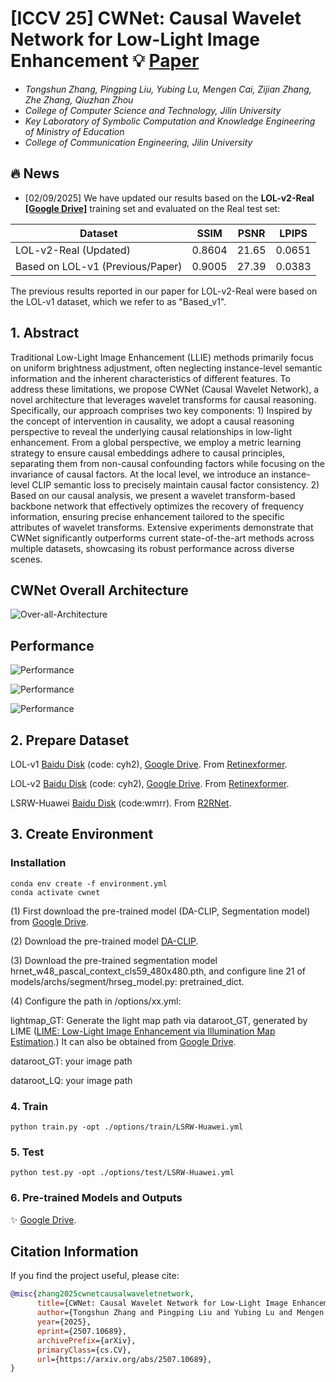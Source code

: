 # [ICCV 25] CWNet: Causal Wavelet Network for Low-Light Image Enhancement :bulb: [Paper](https://arxiv.org/abs/2507.10689) 

- *Tongshun Zhang, Pingping Liu, Yubing Lu, Mengen Cai, Zijian Zhang, Zhe Zhang, Qiuzhan Zhou*
- *College of Computer Science and Technology, Jilin University*
- *Key Laboratory of Symbolic Computation and Knowledge Engineering of Ministry of Education*
- *College of Communication Engineering, Jilin University*

## 🔥 News

- [02/09/2025] We have updated our results based on the **LOL-v2-Real [[Google Drive]](https://drive.google.com/drive/folders/1Bcom7bANqh1_m2rNgEuG7C_JAAAF1bEh?usp=sharing)** training set and evaluated on the Real test set:

| Dataset | SSIM | PSNR | LPIPS |
|---------|------|------|-------|
| LOL-v2-Real (Updated) | 0.8604 | 21.65 | 0.0651 |
| Based on LOL-v1 (Previous/Paper) | 0.9005 | 27.39 | 0.0383 |

The previous results reported in our paper for LOL-v2-Real were based on the LOL-v1 dataset, which we refer to as "Based_v1".

## 1. Abstract
Traditional Low-Light Image Enhancement (LLIE) methods primarily focus on uniform brightness adjustment, often neglecting instance-level semantic information and the inherent characteristics of different features. To address these limitations, we propose CWNet (Causal Wavelet Network), a novel architecture that leverages wavelet transforms for causal reasoning. Specifically, our approach comprises two key components: 1) Inspired by the concept of intervention in causality, we adopt a causal reasoning perspective to reveal the underlying causal relationships in low-light enhancement. From a global perspective, we employ a metric learning strategy to ensure causal embeddings adhere to causal principles, separating them from non-causal confounding factors while focusing on the invariance of causal factors. At the local level, we introduce an instance-level CLIP semantic loss to precisely maintain causal factor consistency. 2) Based on our causal analysis, we present a wavelet transform-based backbone network that  effectively  optimizes the recovery of frequency information, ensuring precise enhancement tailored to the specific attributes of wavelet transforms. Extensive experiments demonstrate that CWNet significantly outperforms current state-of-the-art methods across multiple datasets, showcasing its robust performance across diverse scenes.

## CWNet Overall Architecture

![Over-all-Architecture](https://github.com/user-attachments/assets/2fea117c-a23e-44b5-b731-b19f931716a6)

## Performance

![Performance](https://github.com/user-attachments/assets/ef8b22c4-de69-4b70-a352-4f9951ac1798)

![Performance](https://github.com/user-attachments/assets/1d6a3968-60f4-441d-8e9a-bb80249f1b9a)

![Performance](https://github.com/user-attachments/assets/2d9b293c-3083-43fe-b90b-ea520da72fef)


## 2. Prepare Dataset

LOL-v1 [Baidu Disk](https://pan.baidu.com/share/init?surl=ZAC9TWR-YeuLIkWs3L7z4g&pwd=cyh2) (code: cyh2), [Google Drive](https://drive.google.com/file/d/1L-kqSQyrmMueBh_ziWoPFhfsAh50h20H/view?usp=sharing). From [Retinexformer](https://github.com/caiyuanhao1998/Retinexformer).

LOL-v2 [Baidu Disk](https://pan.baidu.com/share/init?surl=ZAC9TWR-YeuLIkWs3L7z4g&pwd=cyh2) (code: cyh2), [Google Drive](https://drive.google.com/file/d/1Ou9EljYZW8o5dbDCf9R34FS8Pd8kEp2U/view?usp=sharing). From [Retinexformer](https://github.com/caiyuanhao1998/Retinexformer).

LSRW-Huawei [Baidu Disk](https://pan.baidu.com/s/1XHWQAS0ZNrnCyZ-bq7MKvA) (code:wmrr). From [R2RNet](https://github.com/JianghaiSCU/R2RNet).

## 3. Create Environment

### Installation
```
conda env create -f environment.yml
conda activate cwnet
```
(1) First download the pre-trained model (DA-CLIP, Segmentation model) from [Google Drive](https://drive.google.com/drive/folders/1Bcom7bANqh1_m2rNgEuG7C_JAAAF1bEh?usp=sharing).

(2) Download the pre-trained model [DA-CLIP](https://github.com/Algolzw/daclip-uir).

(3) Download the pre-trained segmentation model hrnet_w48_pascal_context_cls59_480x480.pth, and configure line 21 of models/archs/segment/hrseg_model.py: pretrained_dict.

(4) Configure the path in /options/xx.yml:

lightmap_GT: Generate the light map path via dataroot_GT, generated by LIME ([LIME: Low-Light Image Enhancement via Illumination Map Estimation](https://ieeexplore.ieee.org/document/7782813).)
It can also be obtained from [Google Drive](https://drive.google.com/drive/folders/1Bcom7bANqh1_m2rNgEuG7C_JAAAF1bEh?usp=sharing).

dataroot_GT:  your image path

dataroot_LQ:  your image path

### 4. Train
```
python train.py -opt ./options/train/LSRW-Huawei.yml
```

### 5. Test
```
python test.py -opt ./options/test/LSRW-Huawei.yml
```

### 6. Pre-trained Models and Outputs
✨ [Google Drive](https://drive.google.com/drive/folders/1Bcom7bANqh1_m2rNgEuG7C_JAAAF1bEh?usp=sharing).


## Citation Information
If you find the project useful, please cite:  

```bibtex  
@misc{zhang2025cwnetcausalwaveletnetwork,
      title={CWNet: Causal Wavelet Network for Low-Light Image Enhancement}, 
      author={Tongshun Zhang and Pingping Liu and Yubing Lu and Mengen Cai and Zijian Zhang and Zhe Zhang and Qiuzhan Zhou},
      year={2025},
      eprint={2507.10689},
      archivePrefix={arXiv},
      primaryClass={cs.CV},
      url={https://arxiv.org/abs/2507.10689}, 
}

